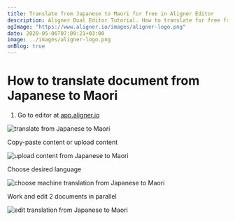 ```yaml
---
title: Translate from Japanese to Maori for free in Aligner Editor
description: Aligner Dual Editor Tutorial. How to translate for free from Japanese to Maori. Aligner is multilingual document management platform. 
ogImage: "https://www.aligner.io/images/aligner-logo.png"
date: 2020-05-06T07:09:21+03:00
image: ../images/aligner-logo.png
onBlog: true
---
```


# How to translate document from Japanese to Maori

1. Go to editor at [app.aligner.io](https://app.aligner.io "Aligner App web page")

![translate from Japanese to Maori](../aligner-blank-editor.png "translate from Japanese to Maori")

Copy-paste content or upload content

![upload content from Japanese to Maori](../aligner-uploaded-document.png "upload content from Japanese to Maori")

Choose desired language

![choose machine translation from Japanese to Maori](../aligner-language-dropdown.png "choose machine translation from Japanese to Maori")

Work and edit 2 documents in parallel

![edit translation from Japanese to Maori](../aligner-double-sitded-editor.png "edit translation from Japanese to Maori")

